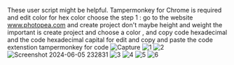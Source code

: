 These user script might be helpful. Tampermonkey for Chrome is required
and edit color for hex color choose
the step 1 : go to the website www.photopea.com and create project don't maybe height and weight the important is create project
and choose a color , and copy code hexadecimal and the code hexadecimal capital for edit and copy and paste the code extenstion tampermonkey for code
![Capture](https://github.com/tech475/younowcolorcustom/assets/71052219/74924a7b-7cb0-4e4c-800a-ba6f24db1d78)
![1](https://github.com/tech475/younowcolorcustom/assets/71052219/9aaa8743-5b81-4030-a678-b35671fe81e3)
![2](https://github.com/tech475/younowcolorcustom/assets/71052219/b50437fa-f1c7-4e44-965e-37dd831723ef)
![Screenshot 2024-06-05 232831](https://github.com/tech475/younowcolorcustom/assets/71052219/51963854-7b76-4b17-aa48-8465dff39543)
![3](https://github.com/tech475/younowcolorcustom/assets/71052219/e715e004-7718-4529-86c6-cbf9426b487b)
![4](https://github.com/tech475/younowcolorcustom/assets/71052219/02cdf9ff-64cf-40f6-9a2f-0435e8ffcc11)
![5](https://github.com/tech475/younowcolorcustom/assets/71052219/f5a327bb-29f3-445f-8d3c-d8b5a7007cae)
![6](https://github.com/tech475/younowcolorcustom/assets/71052219/c9c2d076-6d2a-4972-99e3-8c8b53e59502)
